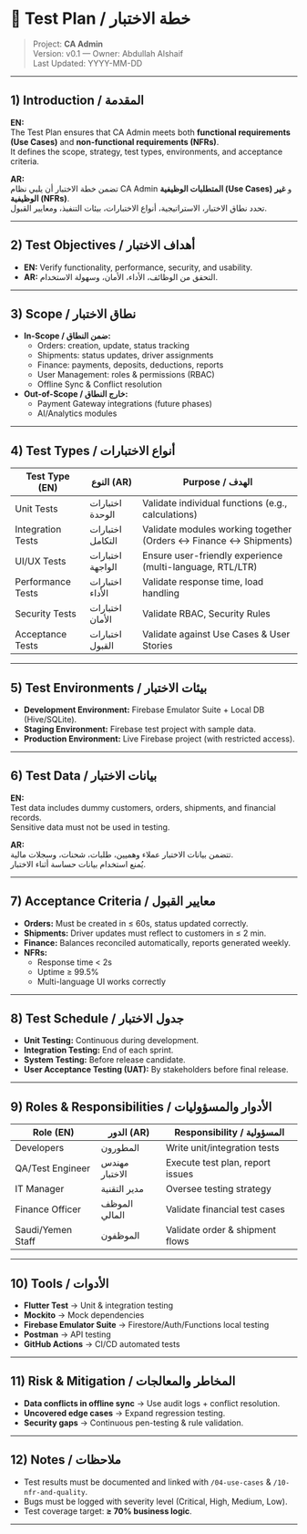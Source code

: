# 🧪 Test Plan / خطة الاختبار

> Project: **CA Admin**  
> Version: v0.1 — Owner: Abdullah Alshaif  
> Last Updated: YYYY-MM-DD

---

## 1) Introduction / المقدمة
**EN:**  
The Test Plan ensures that CA Admin meets both **functional requirements (Use Cases)** and **non-functional requirements (NFRs)**.  
It defines the scope, strategy, test types, environments, and acceptance criteria.

**AR:**  
تضمن خطة الاختبار أن يلبي نظام CA Admin **المتطلبات الوظيفية (Use Cases)** و **غير الوظيفية (NFRs)**.  
تحدد نطاق الاختبار، الاستراتيجية، أنواع الاختبارات، بيئات التنفيذ، ومعايير القبول.

---

## 2) Test Objectives / أهداف الاختبار
- **EN:** Verify functionality, performance, security, and usability.  
- **AR:** التحقق من الوظائف، الأداء، الأمان، وسهولة الاستخدام.  

---

## 3) Scope / نطاق الاختبار
- **In-Scope / ضمن النطاق:**  
  - Orders: creation, update, status tracking  
  - Shipments: status updates, driver assignments  
  - Finance: payments, deposits, deductions, reports  
  - User Management: roles & permissions (RBAC)  
  - Offline Sync & Conflict resolution  
- **Out-of-Scope / خارج النطاق:**  
  - Payment Gateway integrations (future phases)  
  - AI/Analytics modules  

---

## 4) Test Types / أنواع الاختبارات

| Test Type (EN)      | النوع (AR)         | Purpose / الهدف |
|----------------------|-------------------|-----------------|
| Unit Tests           | اختبارات الوحدة   | Validate individual functions (e.g., calculations) |
| Integration Tests    | اختبارات التكامل  | Validate modules working together (Orders ↔ Finance ↔ Shipments) |
| UI/UX Tests          | اختبارات الواجهة  | Ensure user-friendly experience (multi-language, RTL/LTR) |
| Performance Tests    | اختبارات الأداء   | Validate response time, load handling |
| Security Tests       | اختبارات الأمان   | Validate RBAC, Security Rules |
| Acceptance Tests     | اختبارات القبول   | Validate against Use Cases & User Stories |

---

## 5) Test Environments / بيئات الاختبار
- **Development Environment:** Firebase Emulator Suite + Local DB (Hive/SQLite).  
- **Staging Environment:** Firebase test project with sample data.  
- **Production Environment:** Live Firebase project (with restricted access).  

---

## 6) Test Data / بيانات الاختبار
**EN:**  
Test data includes dummy customers, orders, shipments, and financial records.  
Sensitive data must not be used in testing.

**AR:**  
تتضمن بيانات الاختبار عملاء وهميين، طلبات، شحنات، وسجلات مالية.  
يُمنع استخدام بيانات حساسة أثناء الاختبار.

---

## 7) Acceptance Criteria / معايير القبول
- **Orders:** Must be created in ≤ 60s, status updated correctly.  
- **Shipments:** Driver updates must reflect to customers in ≤ 2 min.  
- **Finance:** Balances reconciled automatically, reports generated weekly.  
- **NFRs:**  
  - Response time < 2s  
  - Uptime ≥ 99.5%  
  - Multi-language UI works correctly  

---

## 8) Test Schedule / جدول الاختبار
- **Unit Testing:** Continuous during development.  
- **Integration Testing:** End of each sprint.  
- **System Testing:** Before release candidate.  
- **User Acceptance Testing (UAT):** By stakeholders before final release.  

---

## 9) Roles & Responsibilities / الأدوار والمسؤوليات

| Role (EN)         | الدور (AR)     | Responsibility / المسؤولية |
|-------------------|----------------|-----------------------------|
| Developers        | المطورون       | Write unit/integration tests |
| QA/Test Engineer  | مهندس الاختبار | Execute test plan, report issues |
| IT Manager        | مدير التقنية   | Oversee testing strategy |
| Finance Officer   | الموظف المالي  | Validate financial test cases |
| Saudi/Yemen Staff | الموظفون       | Validate order & shipment flows |

---

## 10) Tools / الأدوات
- **Flutter Test** → Unit & integration testing  
- **Mockito** → Mock dependencies  
- **Firebase Emulator Suite** → Firestore/Auth/Functions local testing  
- **Postman** → API testing  
- **GitHub Actions** → CI/CD automated tests  

---

## 11) Risk & Mitigation / المخاطر والمعالجات
- **Data conflicts in offline sync** → Use audit logs + conflict resolution.  
- **Uncovered edge cases** → Expand regression testing.  
- **Security gaps** → Continuous pen-testing & rule validation.  

---

## 12) Notes / ملاحظات
- Test results must be documented and linked with `/04-use-cases` & `/10-nfr-and-quality`.  
- Bugs must be logged with severity level (Critical, High, Medium, Low).  
- Test coverage target: **≥ 70% business logic**.  

---
